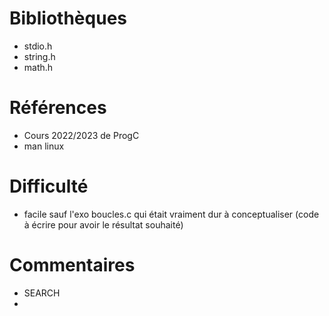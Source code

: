 # Bibliothèques
* stdio.h
* string.h
* math.h

# Références
* Cours 2022/2023 de ProgC
* man linux

# Difficulté
* facile sauf l'exo boucles.c qui était vraiment dur à conceptualiser (code à écrire pour avoir le résultat souhaité)

# Commentaires
* SEARCH
* 

